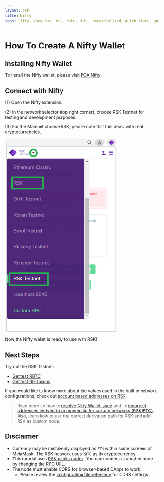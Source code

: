 ```yaml
---
layout: rsk
title: Nifty
tags: nifty, json-rpc, rif, rbtc, defi, decentralized, quick-start, guides, tutorial, networks, dapps, tools, rsk, ethereum, smart-contracts, install, get-started, how-to, mainnet, testnet, contracts, wallets, web3, crypto
---
```

# How To Create A Nifty Wallet

## Installing Nifty Wallet

To install the Nifty wallet, please visit [POA Nifty](https://www.poa.network/for-users/nifty-wallet)

## Connect with Nifty

(1) Open the Nifty extension.

(2) In the network selector (top right corner), choose RSK Testnet for testing and development purposes.

(3) For the Mainnet choose RSK, please note that this deals with real cryptocurrencies.

![Nifty Wallet](/assets/img/nifty/niftyrsk.png)

Now the Nifty wallet is ready to use with RSK!

## Next Steps

Try out the RSK Testnet:

- [Get test RBTC](https://faucet.rsk.co)
- [Get test RIF tokens](https://faucet.rifos.org)

If you would like to know more about the values used in the
built in network configurations, check out
[account based addresses on RSK](/rsk/architecture/account-based/).

> Read more on how to [resolve Nifty Wallet Issue](/tutorials/resolve-nifty-issue/) and fix [incorrect addresses derived from mnemonic for custom networks (RSK/ETC)](https://github.com/poanetwork/nifty-wallet/issues/331). Also, learn how to use the correct derivation path for RSK and add RSK as custom node.

## Disclaimer

- Currency may be mistakenly displayed as `ETH` within some screens of MetaMask.
  The RSK network uses `RBTC` as its cryptocurrency.
- This tutorial uses [RSK public nodes](/rsk/public-nodes).
  You can connect to another node by changing the RPC URL.
- The node must enable CORS for browser-based DApps to work.
  - Please review the [configuration file reference](/rsk/node/configure) for CORS settings.